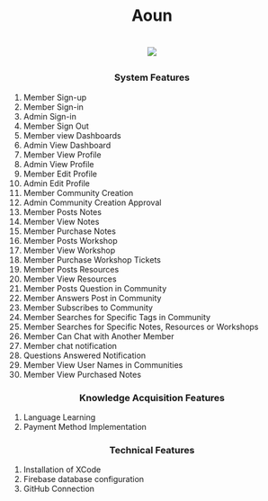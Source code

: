   <h1 align="center"> Aoun <h1>
<p align="center">
  <img src="https://user-images.githubusercontent.com/90033854/139263459-0fabde05-2dd4-4e1c-8b60-fa13176fb294.png" />
</p>

<p align="center">
  <h3 align="center"> System Features </h3>
  <ol>
<li>  Member Sign-up </li> 
<li> Member Sign-in </li> 
<li> Admin Sign-in </li> 
<li> Member Sign Out</li> 
<li> Member view Dashboards </li> 
<li> Admin View Dashboard </li> 
<li> Member View Profile </li> 
<li> Admin View Profile </li> 
<li> Member Edit Profile </li> 
<li> Admin Edit Profile </li> 
<li> Member Community Creation </li> 
<li> Admin Community Creation Approval </li> 
<li> Member Posts Notes </li> 
<li> Member View Notes </li> 
<li> Member Purchase Notes </li> 
<li> Member Posts Workshop </li> 
<li> Member View Workshop </li> 
<li> Member Purchase Workshop Tickets </li> 
<li> Member Posts Resources  </li> 
<li> Member View Resources </li> 
<li> Member Posts Question in Community </li> 
<li> Member Answers Post in Community </li> 
<li> Member Subscribes to Community </li> 
<li> Member Searches for Specific Tags in Community </li> 
<li> Member Searches for Specific Notes, Resources or Workshops </li> 
<li> Member Can Chat with Another Member </li> 
<li> Member chat notification </li> 
<li> Questions Answered Notification </li> 
    <li> Member View User Names in Communities </li>
    <li> Member View Purchased Notes </li>
  </ol>
<h3 align="center"> Knowledge Acquisition Features</h3>
  <ol>
<li> Language Learning </li> 
<li> Payment Method Implementation </li> 

  </ol>
  <h3 align="center"> Technical Features </h3>
  <ol>
<li> Installation of XCode </li> 
<li> Firebase database configuration  </li> 
<li> GitHub Connection </li> 
  </ol>
  </p>
